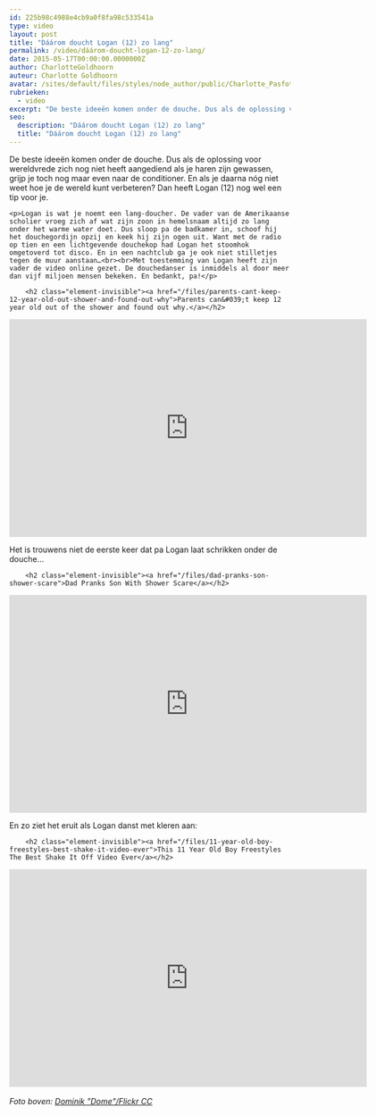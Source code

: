 ```yaml
---
id: 225b98c4988e4cb9a0f8fa98c533541a
type: video
layout: post
title: "Dáárom doucht Logan (12) zo lang"
permalink: /video/dáárom-doucht-logan-12-zo-lang/
date: 2015-05-17T00:00:00.0000000Z
author: CharlotteGoldhoorn
auteur: Charlotte Goldhoorn
avatar: /sites/default/files/styles/node_author/public/Charlotte_PasfotoDSC01555%20EXTRA.jpg?itok=Uh1_j08g
rubrieken:
  - video
excerpt: "De beste ideeën komen onder de douche. Dus als de oplossing voor wereldvrede zich nog niet heeft aangediend als je haren zijn gewassen, grijp je toch nog maar even naar de conditioner. En als je daarna nóg niet weet hoe je de wereld kunt verbeteren? Dan heeft Logan (12) nog wel een tip voor je.   "
seo:
  description: "Dáárom doucht Logan (12) zo lang"
  title: "Dáárom doucht Logan (12) zo lang"
---
```

De beste ideeën komen onder de douche. Dus als de oplossing voor wereldvrede zich nog niet heeft aangediend als je haren zijn gewassen, grijp je toch nog maar even naar de conditioner. En als je daarna nóg niet weet hoe je de wereld kunt verbeteren? Dan heeft Logan (12) nog wel een tip voor je.   

    <p>Logan is wat je noemt een lang-doucher. De vader van de Amerikaanse scholier vroeg zich af wat zijn zoon in hemelsnaam altijd zo lang onder het warme water doet. Dus sloop pa de badkamer in, schoof hij het douchegordijn opzij en keek hij zijn ogen uit. Want met de radio op tien en een lichtgevende douchekop had Logan het stoomhok omgetoverd tot disco. En in een nachtclub ga je ook niet stilletjes tegen de muur aanstaan…<br><br>Met toestemming van Logan heeft zijn vader de video online gezet. De douchedanser is inmiddels al door meer dan vijf miljoen mensen bekeken. En bedankt, pa!</p>
<p><div class="media media-element-container media-default"><div id="file-3413" class="file file-video file-video-youtube">

        <h2 class="element-invisible"><a href="/files/parents-cant-keep-12-year-old-out-shower-and-found-out-why">Parents can&#039;t keep 12 year old out of the shower and found out why.</a></h2>
    
  
  <div class="content">
    <div class="media-youtube-video media-element file-default media-youtube-1">
  <iframe class="media-youtube-player" width="640" height="390" title="Parents can&#039;t keep 12 year old out of the shower and found out why." src="https://www.youtube.com/embed/EZF1sZnBYJA?wmode=opaque&controls=" name="Parents can&#039;t keep 12 year old out of the shower and found out why." frameborder="0" allowfullscreen="">Video van Parents can&amp;#039;t keep 12 year old out of the shower and found out why.</iframe>
</div>
  </div>

  
</div>
</div>
<p>Het is trouwens niet de eerste keer dat pa Logan laat schrikken onder de douche…</p>
<p><div class="media media-element-container media-default"><div id="file-3414" class="file file-video file-video-youtube">

        <h2 class="element-invisible"><a href="/files/dad-pranks-son-shower-scare">Dad Pranks Son With Shower Scare</a></h2>
    
  
  <div class="content">
    <div class="media-youtube-video media-element file-default media-youtube-2">
  <iframe class="media-youtube-player" width="640" height="390" title="Dad Pranks Son With Shower Scare" src="https://www.youtube.com/embed/BJVuQRTryKk?wmode=opaque&controls=" name="Dad Pranks Son With Shower Scare" frameborder="0" allowfullscreen="">Video van Dad Pranks Son With Shower Scare</iframe>
</div>
  </div>

  
</div>
</div>
<p>En zo ziet het eruit als Logan danst met kleren aan:</p>
<p><div class="media media-element-container media-default"><div id="file-3415" class="file file-video file-video-youtube">

        <h2 class="element-invisible"><a href="/files/11-year-old-boy-freestyles-best-shake-it-video-ever">This 11 Year Old Boy Freestyles The Best Shake It Off Video Ever</a></h2>
    
  
  <div class="content">
    <div class="media-youtube-video media-element file-default media-youtube-3">
  <iframe class="media-youtube-player" width="640" height="390" title="This 11 Year Old Boy Freestyles The Best Shake It Off Video Ever" src="https://www.youtube.com/embed/JzrD-k54QT8?wmode=opaque&controls=" name="This 11 Year Old Boy Freestyles The Best Shake It Off Video Ever" frameborder="0" allowfullscreen="">Video van This 11 Year Old Boy Freestyles The Best Shake It Off Video Ever</iframe>
</div>
  </div>

  
</div>
</div><br><em>Foto boven: <a href="https://www.flickr.com/photos/dos82/726439395/" target="_blank">Dominik "Dome"/Flickr CC</a></em>  
